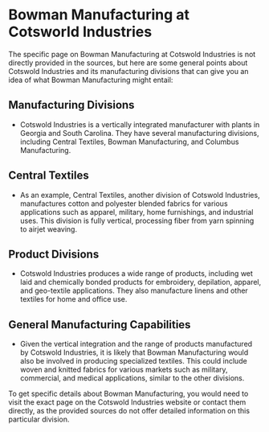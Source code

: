 # Bowman Manufacturing at Cotsworld Industries

The specific page on Bowman Manufacturing at Cotswold Industries is not directly provided in the sources, but here are some general points about Cotswold Industries and its manufacturing divisions that can give you an idea of what Bowman Manufacturing might entail:

## Manufacturing Divisions

- Cotswold Industries is a vertically integrated manufacturer with plants in Georgia and South Carolina. They have several manufacturing divisions, including Central Textiles, Bowman Manufacturing, and Columbus Manufacturing.

## Central Textiles

- As an example, Central Textiles, another division of Cotswold Industries, manufactures cotton and polyester blended fabrics for various applications such as apparel, military, home furnishings, and industrial uses. This division is fully vertical, processing fiber from yarn spinning to airjet weaving.

## Product Divisions

- Cotswold Industries produces a wide range of products, including wet laid and chemically bonded products for embroidery, depilation, apparel, and geo-textile applications. They also manufacture linens and other textiles for home and office use.

## General Manufacturing Capabilities

- Given the vertical integration and the range of products manufactured by Cotswold Industries, it is likely that Bowman Manufacturing would also be involved in producing specialized textiles. This could include woven and knitted fabrics for various markets such as military, commercial, and medical applications, similar to the other divisions.

To get specific details about Bowman Manufacturing, you would need to visit the exact page on the Cotswold Industries website or contact them directly, as the provided sources do not offer detailed information on this particular division.
